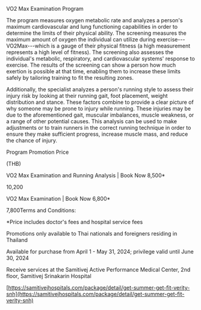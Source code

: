 VO2 Max Examination Program

The program measures oxygen metabolic rate and analyzes a person's
maximum cardiovascular and lung functioning capabilities in order to
determine the limits of their physical ability. The screening measures
the maximum amount of oxygen the individual can utilize during
exercise---VO2Max---which is a gauge of their physical fitness (a high
measurement represents a high level of fitness). The screening also
assesses the individual's metabolic, respiratory, and cardiovascular
systems' response to exercise. The results of the screening can show a
person how much exertion is possible at that time, enabling them to
increase these limits safely by tailoring training to fit the resulting
zones.

Additionally, the specialist analyzes a person's running style to assess
their injury risk by looking at their running gait, foot placement,
weight distribution and stance. These factors combine to provide a clear
picture of why someone may be prone to injury while running. These
injuries may be due to the aforementioned gait, muscular imbalances,
muscle weakness, or a range of other potential causes. This analysis can
be used to make adjustments or to train runners in the correct running
technique in order to ensure they make sufficient progress, increase
muscle mass, and reduce the chance of injury.

Program Promotion Price

(THB)

VO2 Max Examination and Running Analysis \| Book Now 8,500\*

10,200

VO2 Max Examination \| Book Now 6,800\*

7,800Terms and Conditions:

\*Price includes doctor's fees and hospital service fees

Promotions only available to Thai nationals and foreigners residing in
Thailand

Available for purchase from April 1 - May 31, 2024; privilege valid
until June 30, 2024

Receive services at the Samitivej Active Performance Medical Center, 2nd
floor, Samitivej Srinakarin Hospital

[https://samitivejhospitals.com/package/detail/get-summer-get-fit-verity-snh](https://samitivejhospitals.com/package/detail/get-summer-get-fit-verity-snh)
